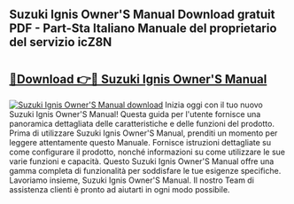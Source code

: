 ## Suzuki Ignis Owner'S Manual Download gratuit PDF - Part-Sta Italiano Manuale del proprietario del servizio icZ8N

# <h2><a href="http://dfgdlin.blite.top/?on=Suzuki+Ignis+Owner%27S+Manual">🔗Download 👉🔴 Suzuki Ignis Owner'S Manual</a></h2>

[![Suzuki Ignis Owner'S Manual download](https://i.imgur.com/lujVjoI.png)](http://dfgdlin.blite.top/?on=Suzuki+Ignis+Owner%27S+Manual)
Inizia oggi con il tuo nuovo Suzuki Ignis Owner'S Manual! Questa guida per l'utente fornisce una panoramica dettagliata delle caratteristiche e delle funzioni del prodotto. Prima di utilizzare Suzuki Ignis Owner'S Manual, prenditi un momento per leggere attentamente questo Manuale. Fornisce istruzioni dettagliate su come configurare il prodotto, nonché informazioni su come utilizzare le sue varie funzioni e capacità. Questo Suzuki Ignis Owner'S Manual offre una gamma completa di funzionalità per soddisfare le tue esigenze specifiche. Lavoriamo insieme, Suzuki Ignis Owner'S Manual. Il nostro Team di assistenza clienti è pronto ad aiutarti in ogni modo possibile.
